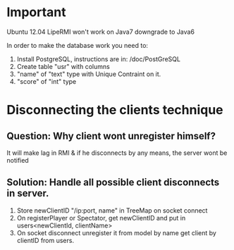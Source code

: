 Important
=========
Ubuntu 12.04
	LipeRMI won't work on Java7 downgrade to Java6

In order to make the database work you need to:
1. Install PostgreSQL, instructions are in: /doc/PostGreSQL
2. Create table "usr" with columns
3. "name" of "text" type with Unique Contraint on it.
4. "score" of "int" type
	
Disconnecting the clients technique
====================================
Question: Why client wont unregister himself?
---------
It will make lag in RMI & if he disconnects by any means, the server wont be notified

Solution: Handle all possible client disconnects in server.
---------
1. Store newClientID "/ip:port, name" in TreeMap on socket connect
2. On registerPlayer or Spectator, get newClientID and put in 		users<newClientId, clientName>
3. On socket disconnect unregister it from model by name get client by clientID from users.

